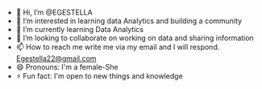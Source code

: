 - 👋 Hi, I’m @EGESTELLA
- 👀 I’m interested in learning data Analytics and building a community
- 🌱 I’m currently learning Data Analytics
- 💞️ I’m looking to collaborate on working on data and sharing information
- 📫 How to reach me write me via my email and I will respond. Egestella22@gmail.com
- 😄 Pronouns: I'm a female-She
- ⚡ Fun fact: I'm open to new things and knowledge

<!---
EGESTELLA/EGESTELLA is a ✨ special ✨ repository because its `README.md` (this file) appears on your GitHub profile.
You can click the Preview link to take a look at your changes.
--->
